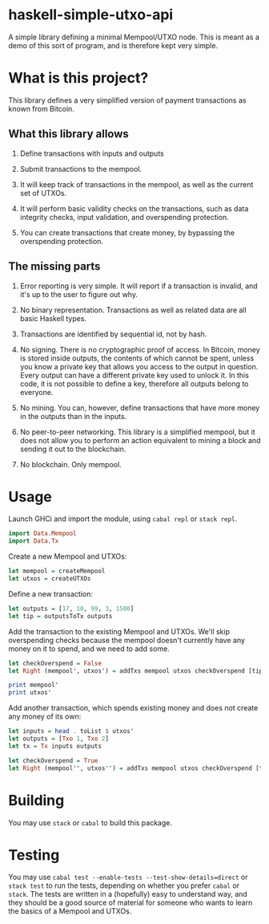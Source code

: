 # haskell-simple-utxo-api

A simple library defining a minimal Mempool/UTXO node. This is meant as a demo
of this sort of program, and is therefore kept very simple.

# What is this project?

This library defines a very simplified version of payment transactions as known
from Bitcoin.

## What this library allows

1. Define transactions with inputs and outputs

1. Submit transactions to the mempool.

1. It will keep track of transactions in the mempool, as well as the current
   set of UTXOs.

1. It will perform basic validity checks on the transactions, such as data
   integrity checks, input validation, and overspending protection.

1. You can create transactions that create money, by bypassing the overspending
   protection.

## The missing parts

1. Error reporting is very simple. It will report if a transaction is invalid,
   and it's up to the user to figure out why.

1. No binary representation. Transactions as well as related data are all basic
   Haskell types.

1. Transactions are identified by sequential id, not by hash.

1. No signing. There is no cryptographic proof of access. In Bitcoin, money is
   stored inside outputs, the contents of which cannot be spent, unless you
   know a private key that allows you access to the output in question. Every
   output can have a different private key used to unlock it. In this code, it
   is not possible to define a key, therefore all outputs belong to everyone.

1. No mining. You can, however, define transactions that have more money in the
   outputs than in the inputs.

1. No peer-to-peer networking. This library is a simplified mempool, but it
   does not allow you to perform an action equivalent to mining a block and
   sending it out to the blockchain.

1. No blockchain. Only mempool.

# Usage

Launch GHCi and import the module, using `cabal repl` or `stack repl`.

```Haskell
import Data.Mempool
import Data.Tx
```

Create a new Mempool and UTXOs:

```Haskell
let mempool = createMempool
let utxos = createUTXOs
```

Define a new transaction:
```Haskell
let outputs = [17, 10, 99, 3, 1500]
let tip = outputsToTx outputs
```

Add the transaction to the existing Mempool and UTXOs. We'll skip overspending
checks because the mempool doesn't currently have any money on it to spend, and
we need to add some.
```Haskell
let checkOverspend = False
let Right (mempool', utxos') = addTxs mempool utxos checkOverspend [tip]

print mempool'
print utxos'
```

Add another transaction, which spends existing money and does not create any
money of its own:

```Haskell
let inputs = head . toList $ utxos'
let outputs = [Txo 1, Txo 2]
let tx = Tx inputs outputs

let checkOverspend = True
let Right (mempool'', utxos'') = addTxs mempool utxos checkOverspend [tx]
```

# Building

You may use `stack` or `cabal` to build this package.

# Testing

You may use `cabal test --enable-tests --test-show-details=direct` or
`stack test` to run the tests, depending on whether you prefer `cabal` or
`stack`. The tests are written in a (hopefully) easy to understand way, and
they should be a good source of material for someone who wants to learn the
basics of a Mempool and UTXOs.
